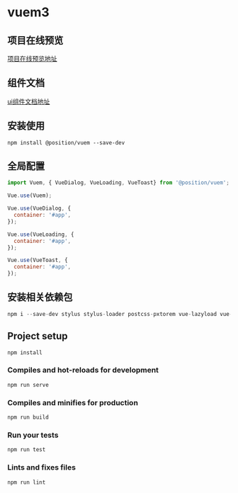 # vuem3

## 项目在线预览
[项目在线预览地址](http://106.12.84.14:8081/ui)

## 组件文档
[ui组件文档地址](http://106.12.84.14:8080)

## 安装使用
```
npm install @position/vuem --save-dev
```
## 全局配置

```js
import Vuem, { VueDialog, VueLoading, VueToast} from '@position/vuem';

Vue.use(Vuem);

Vue.use(VueDialog, {
  container: '#app',
});

Vue.use(VueLoading, {
  container: '#app',
});

Vue.use(VueToast, {
  container: '#app',
});
```

## 安装相关依赖包

```js
npm i --save-dev stylus stylus-loader postcss-pxtorem vue-lazyload vue-awesome-swiper
```

## Project setup
```
npm install
```

### Compiles and hot-reloads for development
```
npm run serve
```

### Compiles and minifies for production
```
npm run build
```

### Run your tests
```
npm run test
```

### Lints and fixes files
```
npm run lint
```